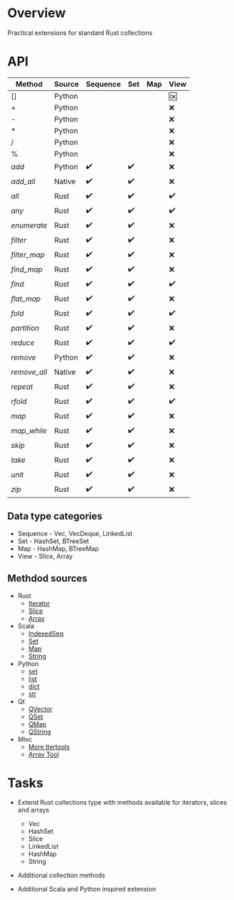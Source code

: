 # Overview

Practical extensions for standard Rust collections


# API

| Method       | Source | Sequence           | Set                | Map | View            |
|--------------|--------|--------------------|--------------------|-----|-----------------|
| []           | Python |                    |                    |     | :ok:            |
| +            | Python |                    |                    |     | :x:             |
| -            | Python |                    |                    |     | :x:             |
| *            | Python |                    |                    |     | :x:             |
| /            | Python |                    |                    |     | :x:             |
| %            | Python |                    |                    |     | :x:             |
| *add*        | Python | :heavy_check_mark: | :heavy_check_mark: |     | :x:             |
| *add_all*    | Native | :heavy_check_mark: | :heavy_check_mark: |     | :x:             |
| *all*        | Rust   | :heavy_check_mark: | :heavy_check_mark: |     | :heavy_check_mark: |
| *any*        | Rust   | :heavy_check_mark: | :heavy_check_mark: |     | :heavy_check_mark: |
| *enumerate*  | Rust   | :heavy_check_mark: | :heavy_check_mark: |     | :x:             |
| *filter*     | Rust   | :heavy_check_mark: | :heavy_check_mark: |     | :x:             |
| *filter_map* | Rust   | :heavy_check_mark: | :heavy_check_mark: |     | :x:             |
| *find_map*   | Rust   | :heavy_check_mark: | :heavy_check_mark: |     | :x:             |
| *find*       | Rust   | :heavy_check_mark: | :heavy_check_mark: |     | :heavy_check_mark: |
| *flat_map*   | Rust   | :heavy_check_mark: | :heavy_check_mark: |     | :x:             |
| *fold*       | Rust   | :heavy_check_mark: | :heavy_check_mark: |     | :heavy_check_mark: |
| *partition*  | Rust   | :heavy_check_mark: | :heavy_check_mark: |     | :x:             |
| *reduce*     | Rust   | :heavy_check_mark: | :heavy_check_mark: |     | :heavy_check_mark: |
| *remove*     | Python | :heavy_check_mark: | :heavy_check_mark: |     | :x:             |
| *remove_all* | Native | :heavy_check_mark: | :heavy_check_mark: |     | :x:             |
| *repeat*     | Rust   | :heavy_check_mark: | :heavy_check_mark: |     | :x:             |
| *rfold*      | Rust   | :heavy_check_mark: | :heavy_check_mark: |     | :heavy_check_mark: |
| *map*        | Rust   | :heavy_check_mark: | :heavy_check_mark: |     | :x:             |
| *map_while*  | Rust   | :heavy_check_mark: | :heavy_check_mark: |     | :x:             |
| *skip*       | Rust   | :heavy_check_mark: | :heavy_check_mark: |     | :x:             |
| *take*       | Rust   | :heavy_check_mark: | :heavy_check_mark: |     | :x:             |
| *unit*       | Rust   | :heavy_check_mark: | :heavy_check_mark: |     | :x:             |
| *zip*        | Rust   | :heavy_check_mark: | :heavy_check_mark: |     | :x:             |

## Data type categories

- Sequence - Vec, VecDeque, LinkedList
- Set - HashSet, BTreeSet
- Map - HashMap, BTreeMap
- View - Slice, Array

## Methdod sources

- Rust
  - [Iterator](https://doc.rust-lang.org/std/iter/trait.Iterator.html)
  - [Slice](https://doc.rust-lang.org/std/primitive.slice.html)
  - [Array](https://doc.rust-lang.org/std/primitive.array.html)
- Scala
  - [IndexedSeq](https://www.scala-lang.org/api/3.3.1/scala/collection/immutable/IndexedSeq.html)
  - [Set](https://www.scala-lang.org/api/3.3.1/scala/collection/immutable/Set.html)
  - [Map](https://www.scala-lang.org/api/3.3.1/scala/collection/immutable/Map.html)
  - [String](https://www.scala-lang.org/api/3.3.1/scala/collection/StringOps.html)
- Python
  - [set](https://python-reference.readthedocs.io/en/latest/docs/sets/index.html)
  - [list](https://python-reference.readthedocs.io/en/latest/docs/list/index.html)
  - [dict](https://python-reference.readthedocs.io/en/latest/docs/dict/index.html)
  - [str](https://python-reference.readthedocs.io/en/latest/docs/str/index.html)
- Qt
  - [QVector](https://doc.qt.io/qt-6/qvector.html)
  - [QSet](https://doc.qt.io/qt-6/qset.html)
  - [QMap](https://doc.qt.io/qt-6/qmap.html)
  - [QString](https://doc.qt.io/qt-6/qstring.htm)
- Misc
  - [More Itertools](https://more-itertools.readthedocs.io/en/stable/api.html)
  - [Array Tool](https://github.com/danielpclark/array_tool/tree/master)

# Tasks

- Extend Rust collections type with methods available for iterators, slices and arrays
  - Vec
  - HashSet
  - Slice
  - LinkedList
  - HashMap
  - String


- Additional collection methods


- Additional Scala and Python inspired extension
